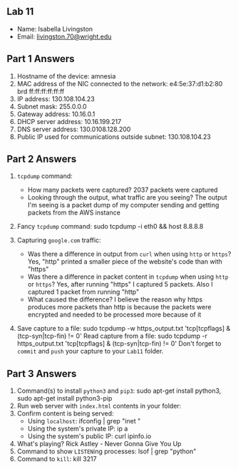 ## Lab 11

- Name: Isabella Livingston
- Email: livingston.70@wright.edu

## Part 1 Answers

1. Hostname of the device: amnesia
2. MAC address of the NIC connected to the network: e4:5e:37:d1:b2:80 brd ff:ff:ff:ff:ff:ff
3. IP address: 130.108.104.23
4. Subnet mask: 255.0.0.0
5. Gateway address: 10.16.0.1
6. DHCP server address: 10.16.199.217
7. DNS server address: 130.0108.128.200
8. Public IP used for communications outside subnet: 130.108.104.23

## Part 2 Answers

1. `tcpdump` command:

   - How many packets were captured? 2037 packets were captured
   - Looking through the output, what traffic are you seeing? The output I'm seeing is a packet dump of my computer sending and getting packets from the AWS instance

2. Fancy `tcpdump` command: sudo tcpdump -i eth0 && host 8.8.8.8

3. Capturing `google.com` traffic:
   - Was there a difference in output from `curl` when using `http` or `https`? Yes, "http" printed a smaller piece of the website's code than with "https"
   - Was there a difference in packet content in `tcpdump` when using `http` or `https`? Yes, after running "https" I captured 5 packets. Also I captured 1 packet from running "http"
   - What caused the difference? I believe the reason why https produces more packets than http is because the packets were encrypted and needed to be processed more because of it
4. Save capture to a file: sudo tcpdump -w https_output.txt  'tcp[tcpflags] & (tcp-syn|tcp-fin) != 0'
   Read capture from a file: sudo tcpdump -r https_output.txt  'tcp[tcpflags] & (tcp-syn|tcp-fin) != 0'
   Don't forget to `commit` and `push` your capture to your `Lab11` folder.

## Part 3 Answers

1. Command(s) to install `python3` and `pip3`: sudo apt-get install python3, sudo apt-get install python3-pip
2. Run web server with `index.html` contents in your folder: 
3. Confirm content is being served:
   - Using `localhost`: ifconfig | grep "inet "
   - Using the system's private IP: ip a
   - Using the system's public IP: curl ipinfo.io
4. What's playing? Rick Astley - Never Gonna Give You Up
5. Command to show `LISTEN`ing processes: lsof | grep "python"
6. Command to `kill`: kill 3217
